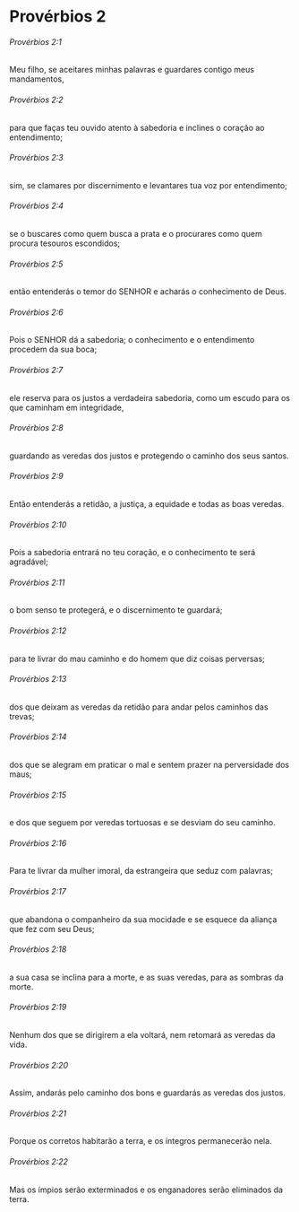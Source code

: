 # Provérbios 2

###### Provérbios 2:1

Meu filho, se aceitares minhas palavras e guardares contigo meus mandamentos,

###### Provérbios 2:2

para que faças teu ouvido atento à sabedoria e inclines o coração ao entendimento;

###### Provérbios 2:3

sim, se clamares por discernimento e levantares tua voz por entendimento;

###### Provérbios 2:4

se o buscares como quem busca a prata e o procurares como quem procura tesouros escondidos;

###### Provérbios 2:5

então entenderás o temor do SENHOR e acharás o conhecimento de Deus.

###### Provérbios 2:6

Pois o SENHOR dá a sabedoria; o conhecimento e o entendimento procedem da sua boca;

###### Provérbios 2:7

ele reserva para os justos a verdadeira sabedoria, como um escudo para os que caminham em integridade,

###### Provérbios 2:8

guardando as veredas dos justos e protegendo o caminho dos seus santos.

###### Provérbios 2:9

Então entenderás a retidão, a justiça, a equidade e todas as boas veredas.

###### Provérbios 2:10

Pois a sabedoria entrará no teu coração, e o conhecimento te será agradável;

###### Provérbios 2:11

o bom senso te protegerá, e o discernimento te guardará;

###### Provérbios 2:12

para te livrar do mau caminho e do homem que diz coisas perversas;

###### Provérbios 2:13

dos que deixam as veredas da retidão para andar pelos caminhos das trevas;

###### Provérbios 2:14

dos que se alegram em praticar o mal e sentem prazer na perversidade dos maus;

###### Provérbios 2:15

e dos que seguem por veredas tortuosas e se desviam do seu caminho.

###### Provérbios 2:16

Para te livrar da mulher imoral, da estrangeira que seduz com palavras;

###### Provérbios 2:17

que abandona o companheiro da sua mocidade e se esquece da aliança que fez com seu Deus;

###### Provérbios 2:18

a sua casa se inclina para a morte, e as suas veredas, para as sombras da morte.

###### Provérbios 2:19

Nenhum dos que se dirigirem a ela voltará, nem retomará as veredas da vida.

###### Provérbios 2:20

Assim, andarás pelo caminho dos bons e guardarás as veredas dos justos.

###### Provérbios 2:21

Porque os corretos habitarão a terra, e os íntegros permanecerão nela.

###### Provérbios 2:22

Mas os ímpios serão exterminados e os enganadores serão eliminados da terra.

